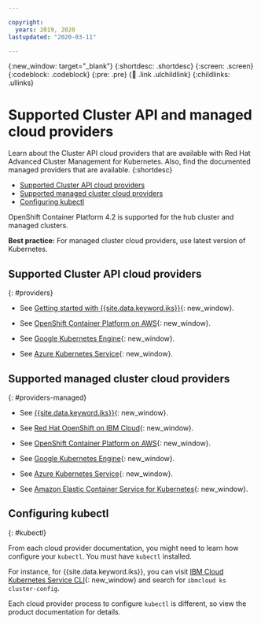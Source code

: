```yaml
---

copyright:
  years: 2019, 2020
lastupdated: "2020-03-11"

---
```


{:new_window: target="_blank"}
{:shortdesc: .shortdesc}
{:screen: .screen}
{:codeblock: .codeblock}
{:pre: .pre}
{:child: .link .ulchildlink}
{:childlinks: .ullinks}

# Supported Cluster API and managed cloud providers

Learn about the Cluster API cloud providers that are available with Red Hat Advanced Cluster Management for Kubernetes. Also, find the documented managed providers that are available.
{:shortdesc}

  - [Supported Cluster API cloud providers](#providers)
  - [Supported managed cluster cloud providers](#providers-managed)
  - [Configuring kubectl](#kubectl)

OpenShift Container Platform 4.2 is supported for the hub cluster and managed clusters.

**Best practice:** For managed cluster cloud providers, use latest version of Kubernetes.

## Supported Cluster API cloud providers
{: #providers} 

- See [Getting started with {{site.data.keyword.iks}}](https://cloud.ibm.com/docs/containers?topic=containers-getting-started){: new_window}.

- See [OpenShift Container Platform on AWS](https://www.openshift.com/learn/partners/amazon-web-services){: new_window}.

- See [Google Kubernetes Engine](https://cloud.google.com/kubernetes-engine/){: new_window}.

- See [Azure Kubernetes Service](https://azure.microsoft.com/en-us/services/kubernetes-service/){: new_window}.

## Supported managed cluster cloud providers
{: #providers-managed} 

- See [{{site.data.keyword.iks}}](https://cloud.ibm.com/docs/containers?topic=containers-getting-started){: new_window}.

- See [Red Hat OpenShift on IBM Cloud](https://cloud.ibm.com/docs/openshift?topic=openshift-clusters){: new_window}.

- See [OpenShift Container Platform on AWS](https://www.openshift.com/learn/partners/amazon-web-services){: new_window}.

- See [Google Kubernetes Engine](https://cloud.google.com/kubernetes-engine/){: new_window}.

- See [Azure Kubernetes Service](https://azure.microsoft.com/en-us/services/kubernetes-service/){: new_window}. 

- See [Amazon Elastic Container Service for Kubernetes](https://aws.amazon.com/eks/){: new_window}.  

## Configuring kubectl
{: #kubectl} 

From each cloud provider documentation, you might need to learn how configure your `kubectl`. You must have `kubectl` installed.

For instance, for {{site.data.keyword.iks}}, you can visit [IBM Cloud Kubernetes Service CLI](https://cloud.ibm.com/docs/containers?topic=containers-cli-plugin-kubernetes-service-cli){: new_window} and search for `ibmcloud ks cluster-config`.

Each cloud provider process to configure `kubectl` is different, so view the product documentation for details.
